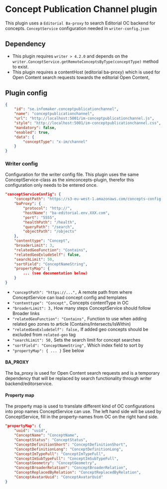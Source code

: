 # Concept Publication Channel plugin

This plugin uses a `Editorial Ba-proxy` to search Editorial OC backend for concepts. `ConceptService` configuration needed in `writer-config.json`

## Dependency

- This plugin requires `writer > 4.2.0` and depends on the `writer.ConceptService.getRemoteConceptsByType(conceptType)` method to exist.
- This plugin requires a contentHost (editorial ba-proxy) which is used for Open Content search requests towards the editorial Open Content,

## Plugin config

```json
{
    "id": "se.infomaker.conceptpublicationchannel",
    "name": "conceptpublicationchannel",
    "url": "http://localhost:5001/im-conceptpublicationchannel.js",
    "style": "http://localhost:5001/im-conceptpublicationchannel.css",
    "mandatory": false,
    "enabled": true,
    "data": {
        "conceptType": "x-im/channel"
    }
}
```

### Writer config

Configuration for the writer config file. This plugin uses the same ConceptService-class as the ximconcepts-plugin, therefor this configuration only needs to be entered once.

```json
"conceptServiceConfig": {
    "conceptPath": "https://s3-eu-west-1.amazonaws.com/concepts-config-dev/writer/",
    "baProxy": {
        "protocol": "http://",
        "hostName": "ba-editorial.env.XXX.com",
        "port": "5555",
        "healthPath": "/health",
        "queryPath": "/search",
        "objectPath": "/objects"
    },
    "contenttype": "Concept",
    "broaderLimit": 3,
    "relatedGeoFunction": "Contains",
    "relatedGeoExludeSelf": false,
    "searchLimit": 50,
    "sortField": "ConceptNameString",
    "propertyMap": {
        ... (see documentation below)
    }
}
```

- `"conceptPath": "https://...",` A remote path from where ConceptService can load concept config and templates
- `"contenttype": "Concept",` Concepts contentType in OC
- `"broaderLimit": 3,` How many steps ConceptService should follow Broader links
- `"relatedGeoFunction": "Contains",` Function to use when adding related geo zones to article (Contains/Intersects/IsWithin)
- `"relatedGeoExludeSelf": false,` If added geo concepts should be excluded from `related-geo` tag
- `"searchLimit": 50,` Sets the search limit for concept searches
- `"sortField": "ConceptNameString",` Which index field to sort by
- `"propertyMap": { ... }` See below

#### BA_PROXY

The ba_proxy is used for Open Content search requests and is a temporary dependency that will be replaced by search 
functionality through writer backend/editorservice.

#### Property map

The property map is used to translate different kind of OC configurations into prop names ConceptService can use. 
The left hand side will be used by ConceptService, fill in the property-names from OC on the right hand side.

```json
"propertyMap": {
    "uuid": "uuid",
    "ConceptName": "ConceptName",
    "ConceptStatus": "ConceptStatus",
    "ConceptDefinitionShort": "ConceptDefinitionShort",
    "ConceptDefinitionLong": "ConceptDefinitionLong",
    "ConceptImTypeFull": "ConceptImTypeFull",
    "ConceptImSubTypeFull": "ConceptImSubTypeFull",
    "ConceptGeometry": "ConceptGeometry",
    "ConceptBroaderRelation": "ConceptBroaderRelation",
    "ConceptReplacedByRelation": "ConceptReplacedByRelation",
    "ConceptAvatarUuid": "ConceptAvatarUuid"
}
```